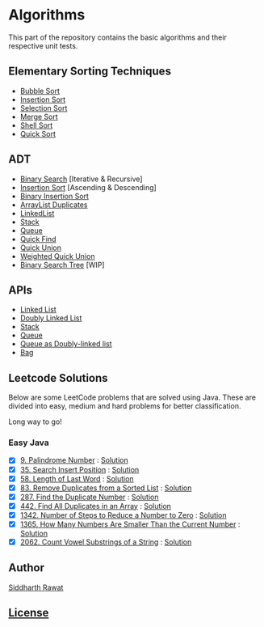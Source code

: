 # Algorithms

This part of the repository contains the basic algorithms and their respective unit tests.

## Elementary Sorting Techniques

- [Bubble Sort](./src/main/java/ADT/Sort/BubbleSort)
- [Insertion Sort](./src/main/java/ADT/Sort/InsertionSort)
- [Selection Sort](./src/main/java/ADT/Sort/SelectionSort)
- [Merge Sort](./src/main/java/ADT/Sort/MergeSort)
- [Shell Sort](./src/main/java/ADT/Sort/ShellSort)
- [Quick Sort](./src/main/java/ADT/Sort/QuickSort)

## ADT

- [Binary Search](./src/main/java/ADT/BinarySearch/BinarySearch.java) [Iterative & Recursive]
- [Insertion Sort](./src/main/java/ADT/Sort/InsertionSort/InsertionSort.java) [Ascending & Descending]
- [Binary Insertion Sort](./src/main/java/ADT/BinaryInsertion/BinaryInsertionSort.java)
- [ArrayList Duplicates](./src/main/java/ADT/Duplicates/ArrayListDuplicates.java)
- [LinkedList](./src/main/java/ADT/LinkedList)
- [Stack](./src/main/java/ADT/Stack)
- [Queue](./src/main/java/ADT/Queue)
- [Quick Find](./src/main/java/ADT/UnionFind/QuickFindUF.java)
- [Quick Union](./src/main/java/ADT/UnionFind/QuickUnionUF.java)
- [Weighted Quick Union](./src/main/java/ADT/UnionFind/WeightedQuickUnionUF.java)
- [Binary Search Tree](./src/main/java/ADT/BST/BinarySearchTree.java) [WIP]

## APIs

- [Linked List](./src/main/java/ADT/API/LinkedList/LinkedList.java)
- [Doubly Linked List](./src/main/java/ADT/API/DoublyLinkedList)
- [Stack](./src/main/java/ADT/API/Stack)
- [Queue](./src/main/java/ADT/API/Queue)
- [Queue as Doubly-linked list](./src/main/java/ADT/API/DoublyLinkedList/DLLQueue.java)
- [Bag](./src/main/java/ADT/API/Bag)

## Leetcode Solutions

Below are some LeetCode problems that are solved using Java. These are divided into easy, medium and hard problems for
better classification.

Long way to go!

### Easy Java

- [x] [9. Palindrome Number](https://leetcode.com/problems/palindrome-number/) : [Solution](./src/main/java/leetcode/solutions/solution9)
- [x] [35. Search Insert Position](https://leetcode.com/problems/search-insert-position/) : [Solution](./src/main/java/leetcode/solutions/solution35)
- [x] [58. Length of Last Word](https://leetcode.com/problems/length-of-last-word/) : [Solution](./src/main/java/leetcode/solutions/solution58)
- [x] [83. Remove Duplicates from a Sorted List](https://leetcode.com/problems/remove-duplicates-from-sorted-list/) : [Solution](./src/main/java/leetcode/solutions/solution83)
- [x] [287. Find the Duplicate Number](https://leetcode.com/problems/find-the-duplicate-number/) : [Solution](./src/main/java/leetcode/solutions/solution287)
- [x] [442. Find All Duplicates in an Array](https://leetcode.com/problems/find-all-duplicates-in-an-array/) : [Solution](./src/main/java/leetcode/solutions/solution442)
- [x] [1342. Number of Steps to Reduce a Number to Zero](https://leetcode.com/problems/number-of-steps-to-reduce-a-number-to-zero/) : [Solution](./src/main/java/leetcode/solutions/solution1342)
- [x] [1365. How Many Numbers Are Smaller Than the Current Number](https://leetcode.com/problems/how-many-numbers-are-smaller-than-the-current-number/) : [Solution](./src/main/java/leetcode/solutions/solution1365)
- [x] [2062. Count Vowel Substrings of a String](https://leetcode.com/problems/count-vowel-substrings-of-a-string/) : [Solution](./src/main/java/leetcode/solutions/solution2062)

## Author

[Siddharth Rawat](https://sydrawat.netlify.app)

## [License](./LICENSE)